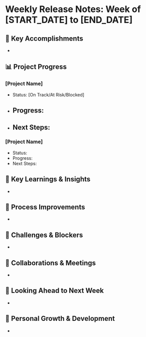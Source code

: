 # Weekly Release Notes: Week of [START_DATE] to [END_DATE]

## 🌟 Key Accomplishments

- 

## 📊 Project Progress

### [Project Name]
- Status: [On Track/At Risk/Blocked]
- Progress:
  - 
- Next Steps:
  - 

### [Project Name]
- Status:
- Progress:
- Next Steps:

## 💎 Key Learnings & Insights

- 

## 🔄 Process Improvements

- 

## 🚧 Challenges & Blockers

- 

## 👥 Collaborations & Meetings

- 

## 📅 Looking Ahead to Next Week

- 

## 🌱 Personal Growth & Development

- 
